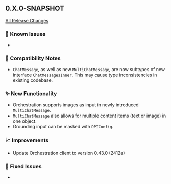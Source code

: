 ## 0.X.0-SNAPSHOT

[All Release Changes](https://github.com/SAP/ai-sdk-java/releases/)

### 🚧 Known Issues

-

### 🔧 Compatibility Notes

- `ChatMessage`, as well as new `MultiChatMessage`, are now subtypes of new interface `ChatMessagesInner`. This may cause type inconsistencies in existing codebase. 

### ✨ New Functionality

- Orchestration supports images as input in newly introduced `MultiChatMessage`.
- `MultiChatMessage` also allows for multiple content items (text or image) in one object.
- Grounding input can be masked with `DPIConfig`.

### 📈 Improvements

- Update Orchestration client to version 0.43.0 (2412a)

### 🐛 Fixed Issues

- 
